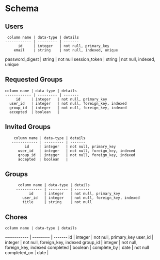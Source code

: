 # Schema #


## Users ##

     column name | data-type | details
    ------------ | --------- | -------
          id     | integer   | not null, primary_key
        email    | string    | not null, indexed, unique
password_digest  | string    | not null
session_token    | string    | not null, indexed, unique

## Requested Groups ##
    column name | data-type | details
    ------------ | --------- | -------
         id     | integer   | not null, primary_key
      user_id   | integer   | not null, foreign_key, indexed
      group_id  | integer   | not null, foreign_key, indexed
      accepted  | boolean   |

## Invited Groups ##

        column name | data-type | details
       ------------ | --------- | -------
             id     | integer   | not null, primary_key
          user_id   | integer   | not null, foreign_key, indexed
          group_id  | integer   | not null, foreign_key, indexed
          accepted  | boolean   |

## Groups ##

          column name | data-type | details
         ------------ | --------- | -------
               id     | integer   | not null, primary_key
            user_id   | integer   | not null, foreign_key, indexed
            title     | string    | not null

## Chores ##

    column name | data-type | details
   ------------ | --------- | -------
         id     | integer   | not null, primary_key
      user_id   | integer   | not null, foreign_key, indexed
      group_id  | integer   | not null, foreign_key, indexed
      completed | boolean   |
    complete_by | date      | not null
  completed_on  | date      |
